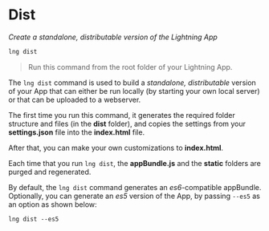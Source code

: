 # Dist

*Create a standalone, distributable version of the Lightning App*

```bash
lng dist
```

> Run this command from the root folder of your Lightning App.

The `lng dist` command is used to build a *standalone, distributable* version of your App that can either be run
locally (by starting your own local server) or that can be uploaded to a webserver.

The first time you run this command, it generates the required folder structure and files (in the **dist** folder),
and copies the settings from your **settings.json** file into the **index.html** file.

After that, you can make your own customizations to **index.html**.

Each time that you run `lng dist`, the **appBundle.js** and the **static** folders are purged
and regenerated.

By default, the `lng dist` command generates an *es6*-compatible appBundle. Optionally, you can generate an *es5* version of the App,
by passing `--es5` as an option as shown below:

`lng dist --es5`
